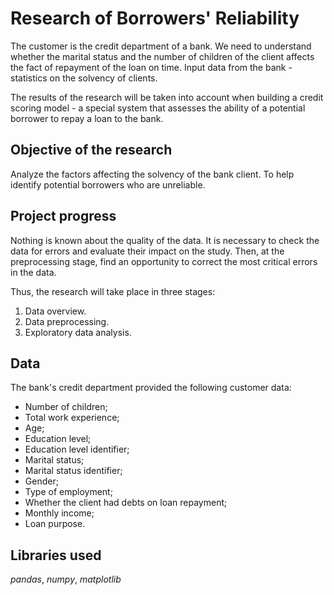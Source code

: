 # Research of Borrowers' Reliability

The customer is the credit department of a bank. We need to understand whether the marital status and the number of children of the client affects the fact of repayment of the loan on time. Input data from the bank - statistics on the solvency of clients.

The results of the research will be taken into account when building a credit scoring model - a special system that assesses the ability of a potential borrower to repay a loan to the bank.

## Objective of the research

Analyze the factors affecting the solvency of the bank client. To help identify potential borrowers who are unreliable.

## Project progress

Nothing is known about the quality of the data. It is necessary to check the data for errors and evaluate their impact on the study. Then, at the preprocessing stage, find an opportunity to correct the most critical errors in the data.

Thus, the research will take place in three stages:

1. Data overview.
2. Data preprocessing.
3. Exploratory data analysis.

## Data

The bank's credit department provided the following customer data:  

  * Number of children;
  * Total work experience;
  * Age;
  * Education level;
  * Education level identifier;
  * Marital status;
  * Marital status identifier;
  * Gender;
  * Type of employment;
  * Whether the client had debts on loan repayment;
  * Monthly income;
  * Loan purpose.

## Libraries used

*pandas*, *numpy*, *matplotlib*
